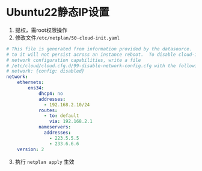 # Ubuntu22静态IP设置

1. 提权，需root权限操作
2. 修改文件`/etc/netplan/50-cloud-init.yaml`
```yaml
# This file is generated from information provided by the datasource.  Changes
# to it will not persist across an instance reboot.  To disable cloud-init's
# network configuration capabilities, write a file
# /etc/cloud/cloud.cfg.d/99-disable-network-config.cfg with the following:
# network: {config: disabled}
network:
    ethernets:
        ens34:
            dhcp4: no
            addresses:
              - 192.168.2.10/24
            routes:
              - to: default
                via: 192.168.2.1
            nameservers:
              addresses:
                - 223.5.5.5
                - 233.6.6.6
    version: 2
```

3. 执行 `netplan apply` 生效